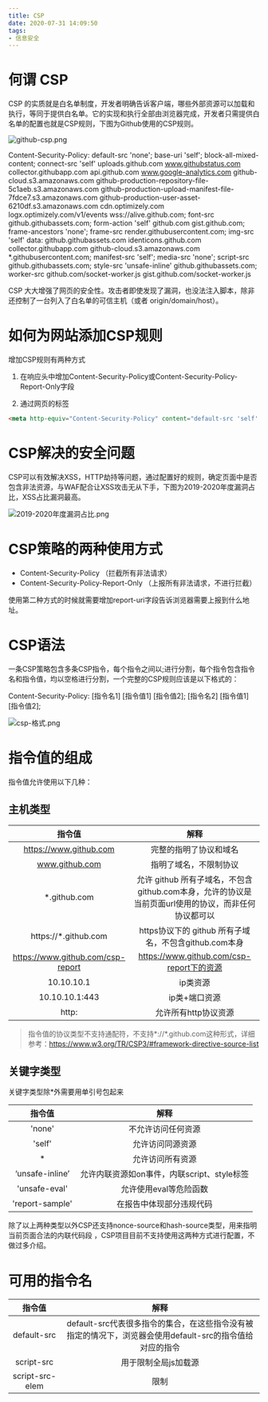 ```yaml
---
title: CSP
date: 2020-07-31 14:09:50
tags:
- 信息安全
---
```

# 何谓 CSP

CSP 的实质就是白名单制度，开发者明确告诉客户端，哪些外部资源可以加载和执行，等同于提供白名单。它的实现和执行全部由浏览器完成，开发者只需提供白名单的配置也就是CSP规则，下图为Github使用的CSP规则。

![github-csp.png](github-csp.png)

Content-Security-Policy: default-src 'none'; base-uri 'self'; block-all-mixed-content; connect-src 'self' uploads.github.com www.githubstatus.com collector.githubapp.com api.github.com www.google-analytics.com github-cloud.s3.amazonaws.com github-production-repository-file-5c1aeb.s3.amazonaws.com github-production-upload-manifest-file-7fdce7.s3.amazonaws.com github-production-user-asset-6210df.s3.amazonaws.com cdn.optimizely.com logx.optimizely.com/v1/events wss://alive.github.com; font-src github.githubassets.com; form-action 'self' github.com gist.github.com; frame-ancestors 'none'; frame-src render.githubusercontent.com; img-src 'self' data: github.githubassets.com identicons.github.com collector.githubapp.com github-cloud.s3.amazonaws.com *.githubusercontent.com; manifest-src 'self'; media-src 'none'; script-src github.githubassets.com; style-src 'unsafe-inline' github.githubassets.com; worker-src github.com/socket-worker.js gist.github.com/socket-worker.js

CSP 大大增强了网页的安全性。攻击者即使发现了漏洞，也没法注入脚本，除非还控制了一台列入了白名单的可信主机（或者 origin/domain/host）。

# 如何为网站添加CSP规则

增加CSP规则有两种方式

1. 在响应头中增加Content-Security-Policy或Content-Security-Policy-Report-Only字段

2. 通过网页的<meta>标签

```html
<meta http-equiv="Content-Security-Policy" content="default-src 'self' *.github.com *.neixin.cn">
```

# CSP解决的安全问题

CSP可以有效解决XSS，HTTP劫持等问题，通过配置好的规则，确定页面中是否包含非法资源，与WAF配合让XSS攻击无从下手，下图为2019-2020年度漏洞占比，XSS占比漏洞最高。

![2019-2020年度漏洞占比.png](2019-2020年度漏洞占比.png)

# CSP策略的两种使用方式

 - Content-Security-Policy （拦截所有非法请求）
 - Content-Security-Policy-Report-Only （上报所有非法请求，不进行拦截）

使用第二种方式的时候就需要增加report-uri字段告诉浏览器需要上报到什么地址。

# CSP语法

一条CSP策略包含多条CSP指令，每个指令之间以;进行分割，每个指令包含指令名和指令值，均以空格进行分割，一个完整的CSP规则应该是以下格式的：

Content-Security-Policy: [指令名1] [指令值1] [指令值2]; [指令名2] [指令值1] [指令值2];

![csp-格式.png](csp-格式.png)

# 指令值的组成

指令值允许使用以下几种：

## 主机类型

|指令值|解释|
|:--:|:--:|
|https://www.github.com|完整的指明了协议和域名|
|www.github.com|指明了域名，不限制协议|
|*.github.com|允许 github 所有子域名，不包含github.com本身，允许的协议是当前页面url使用的协议，而非任何协议都可以|
|https://*.github.com|https协议下的 github 所有子域名，不包含github.com本身|
|https://www.github.com/csp-report|https://www.github.com/csp-report下的资源|
|10.10.10.1|ip类资源|
|10.10.10.1:443|ip类+端口资源|
|http:|允许所有http协议资源|

> 指令值的协议类型不支持通配符，不支持*://*.github.com这种形式，详细参考：https://www.w3.org/TR/CSP3/#framework-directive-source-list

## 关键字类型

关键字类型除*外需要用单引号包起来

|指令值|解释|
|:--:|:--:|
|'none'|不允许访问任何资源|
|'self'|允许访问同源资源|
|*|允许访问所有资源|
|‘unsafe-inline’|允许内联资源如on事件，内联script、style标签|
|'unsafe-eval'|允许使用eval等危险函数|
|'report-sample'|在报告中体现部分违规代码|

除了以上两种类型以外CSP还支持nonce-source和hash-source类型，用来指明当前页面合法的内联代码段 ，CSP项目目前不支持使用这两种方式进行配置，不做过多介绍。

# 可用的指令名

|指令值|解释|
|:--:|:--:|
|default-src|default-src代表很多指令的集合，在这些指令没有被指定的情况下，浏览器会使用default-src的指令值给对应的指令|
|script-src|用于限制全局js加载源|
|script-src-elem|限制<script>标签中的js代码和<script>标签的src属性|
|script-src-attr|限制除<script>标签和src属性以外的js代码|
|style-src|限制全局css|
|style-src-elem|限制<style>标签中的代码和带有rel="stylesheet"属性的link标签代码|
|style-src-attr|限制单个DOM元素的内联样式代码|
|img-src|限制<img>标签的src属性|
|font-src|限制字体的加载源|
|connect-src|限制使用js加载的url，如a标签ping属性，XMLHttpRequest等|
|media-src|限制<audio>、<video>等标签的src属性|
|object-src|限制<embed>的src属性、<applet>的archive属性、<object>标签的data属性等，限制flash插件加载|
|child-src|限制<frame>和<iframe>，worker等元素的加载源，建议设置frame-src 和 worker-src代替|
|frame-src|限制frame和iframe加载源|
|worker-src|限制各类Worker加载源|
|frame-ancestors|与frame-src相反限制谁能嵌入我|
|from-action|限定当前页面表单的提交地址|
|base-uri|限制base标签指定的url|
|manifest-src|限制manifest.json加载源|
|plugin-types|通过限制可以加载的资源类型来限制可以嵌入到文档中的插件集，embed、object、applet|

通过上述配置一个CSP规则就诞生了。

# 小例子

一个站点接入的CSP规则如下

```html
Content-Security-Policy-Report-Only: base-uri 'none'; form-action 'none'; frame-src 'none'; manifest-src 'none'; img-src 'self' data:; style-src-elem 'unsafe-inline' 'self'; connect-src 'self'; 
child-src 'none'; object-src 'none'; worker-src 'none'; script-src-elem 'self' cdn.jsdelivr.net; script-src-attr 'none'; media-src 'none'; frame-ancestors 'none'; font-src 'none'; 
report-uri //csp.sec.test.github.com/csp-report
```
这个时候攻击者在页面中加入了`<script src="http://xss.hacker.tools/cookie.js">`，那么这段代码将触发CSP报告，因为CSP规则中script-src-elem指令只允许访问自身和cdn.jsdelivr.net
